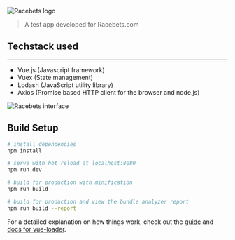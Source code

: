 ![Racebets logo](/assets/racebets-logo.jpg?raw=true "Title")



> A test app developed for Racebets.com 

## Techstack used
___
  * Vue.js (Javascript framework)
  * Vuex (State management)
  * Lodash (JavaScript utility library)
  * Axios (Promise based HTTP client for the browser and node.js)


![Racebets interface](/assets/racebets-logo.jpg?raw=true "Title")

## Build Setup

``` bash
# install dependencies
npm install

# serve with hot reload at localhost:8080
npm run dev

# build for production with minification
npm run build

# build for production and view the bundle analyzer report
npm run build --report
```

For a detailed explanation on how things work, check out the [guide](http://vuejs-templates.github.io/webpack/) and [docs for vue-loader](http://vuejs.github.io/vue-loader).
